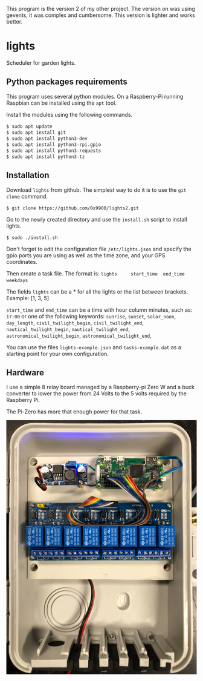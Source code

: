 This program is the version 2 of my other project. The version on was
using gevents, it was complex and cumbersome. This version is lighter
and works better.

# lights
Scheduler for garden lights.

## Python packages requirements

This program uses several python modules. On a Raspberry-Pi running
Raspbian can be installed using the `apt` tool.

Install the modules using the following commands.
```
$ sudo apt update
$ sudo apt install git
$ sudo apt install python3-dev
$ sudo apt install python3-rpi.gpio
$ sudo apt install python3-requests
$ sudo apt install python3-tz
```

## Installation

Download `lights` from github. The simplest way to do it is to use the `git clone` command.

```
$ git clone https://github.com/0x9900/lights2.git
```

Go to the newly created directory and use the `install.sh` script to install lights.

```
$ sudo ./install.sh
```

Don't forget to edit the configuration file `/etc/lights.json` and
specify the gpio ports you are using as well as the time zone, and
your GPS coordinates.

Then create a task file. The format is:
`lights		start_time	end_time	weekdays`

The fields `lights` can be a * for all the lights or the list between
brackets. Example: [1, 3, 5]

`start_time` and `end_time` can be a time with hour column minutes,
such as: `17:00` or one of the following keywords: `sunrise`,
`sunset`, `solar_noon`, `day_length`, `civil_twilight_begin`,
`civil_twilight_end`, `nautical_twilight_begin`,
`nautical_twilight_end`, `astronomical_twilight_begin`,
`astronomical_twilight_end`,

You can use the files `lights-example.json` and `tasks-example.dat` as
a starting point for your own configuration.

## Hardware

I use a simple 8 relay board managed by a Raspberry-pi Zero W and a
buck converter to lower the power from 24 Volts to the 5 volts required
by the Raspberry Pi.

The Pi-Zero has more that enough power for that task.


![Distances](misc/IMG_0624.JPG)
